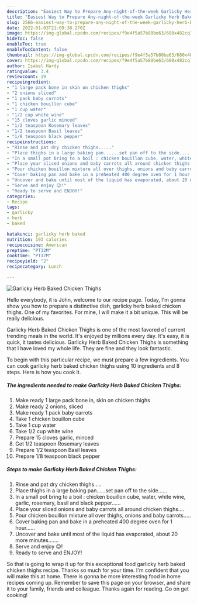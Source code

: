 ```yaml
---
description: "Easiest Way to Prepare Any-night-of-the-week Garlicky Herb Baked Chicken Thighs"
title: "Easiest Way to Prepare Any-night-of-the-week Garlicky Herb Baked Chicken Thighs"
slug: 2566-easiest-way-to-prepare-any-night-of-the-week-garlicky-herb-baked-chicken-thighs
date: 2022-01-03T21:09:38.270Z
image: https://img-global.cpcdn.com/recipes/f9e4f5a57b80be63/680x482cq70/garlicky-herb-baked-chicken-thighs-recipe-main-photo.jpg
hideToc: false
enableToc: true
enableTocContent: false
thumbnail: https://img-global.cpcdn.com/recipes/f9e4f5a57b80be63/680x482cq70/garlicky-herb-baked-chicken-thighs-recipe-main-photo.jpg
cover: https://img-global.cpcdn.com/recipes/f9e4f5a57b80be63/680x482cq70/garlicky-herb-baked-chicken-thighs-recipe-main-photo.jpg
author: Isabel Hardy
ratingvalue: 3.4
reviewcount: 19
recipeingredient:
- "1 large pack bone in skin on chicken thighs"
- "2 onions sliced"
- "1 pack baby carrots"
- "1 chicken bouillon cube"
- "1 cup water"
- "1/2 cup white wine"
- "15 cloves garlic minced"
- "1/2 teaspoon Rosemary leaves"
- "1/2 teaspoon Basil leaves"
- "1/8 teaspoon black pepper"
recipeinstructions:
- "Rinse and pat dry chicken thighs....."
- "Place thighs in a large baking pan......set pan off to the side......"
- "In a small pot bring to a boil : chicken bouillon cube, water, white wine, garlic, rosemary, basil and black pepper......"
- "Place your sliced onions and baby carrots all around chicken thighs...."
- "Pour chicken bouillon mixture all over thighs, onions and baby carrots....."
- "Cover baking pan and bake in a preheated 400 degree oven for 1 hour......"
- "Uncover and bake until most of the liquid has evaporated, about 20 more minutes......."
- "Serve and enjoy 😉!"
- "Ready to serve and ENJOY!"
categories:
- Recipe
tags:
- garlicky
- herb
- baked

katakunci: garlicky herb baked 
nutrition: 193 calories
recipecuisine: American
preptime: "PT32M"
cooktime: "PT37M"
recipeyield: "2"
recipecategory: Lunch

---
```



![Garlicky Herb Baked Chicken Thighs](https://img-global.cpcdn.com/recipes/f9e4f5a57b80be63/680x482cq70/garlicky-herb-baked-chicken-thighs-recipe-main-photo.jpg)

Hello everybody, it is John, welcome to our recipe page. Today, I'm gonna show you how to prepare a distinctive dish, garlicky herb baked chicken thighs. One of my favorites. For mine, I will make it a bit unique. This will be really delicious.

Garlicky Herb Baked Chicken Thighs is one of the most favored of current trending meals in the world. It's enjoyed by millions every day. It's easy, it is quick, it tastes delicious. Garlicky Herb Baked Chicken Thighs is something that I have loved my whole life. They are fine and they look fantastic.




To begin with this particular recipe, we must prepare a few ingredients. You can cook garlicky herb baked chicken thighs using 10 ingredients and 8 steps. Here is how you cook it.

<!--inarticleads1-->

##### The ingredients needed to make Garlicky Herb Baked Chicken Thighs:

1. Make ready 1 large pack bone in, skin on chicken thighs
1. Make ready 2 onions, sliced
1. Make ready 1 pack baby carrots
1. Take 1 chicken bouillon cube
1. Take 1 cup water
1. Take 1/2 cup white wine
1. Prepare 15 cloves garlic, minced
1. Get 1/2 teaspoon Rosemary leaves
1. Prepare 1/2 teaspoon Basil leaves
1. Prepare 1/8 teaspoon black pepper




<!--inarticleads2-->

##### Steps to make Garlicky Herb Baked Chicken Thighs:

1. Rinse and pat dry chicken thighs.....
1. Place thighs in a large baking pan......set pan off to the side......
1. In a small pot bring to a boil : chicken bouillon cube, water, white wine, garlic, rosemary, basil and black pepper......
1. Place your sliced onions and baby carrots all around chicken thighs....
1. Pour chicken bouillon mixture all over thighs, onions and baby carrots.....
1. Cover baking pan and bake in a preheated 400 degree oven for 1 hour......
1. Uncover and bake until most of the liquid has evaporated, about 20 more minutes.......
1. Serve and enjoy 😉!
1. Ready to serve and ENJOY!



So that is going to wrap it up for this exceptional food garlicky herb baked chicken thighs recipe. Thanks so much for your time. I'm confident that you will make this at home. There is gonna be more interesting food in home recipes coming up. Remember to save this page on your browser, and share it to your family, friends and colleague. Thanks again for reading. Go on get cooking!
